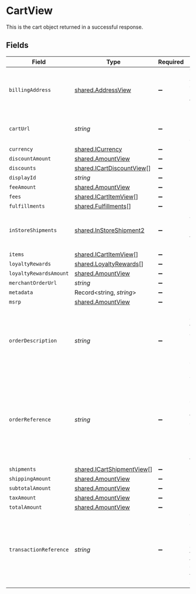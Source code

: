 # CartView

This is the cart object returned in a successful response.


## Fields

| Field                                                                                                                           | Type                                                                                                                            | Required                                                                                                                        | Description                                                                                                                     | Example                                                                                                                         |
| ------------------------------------------------------------------------------------------------------------------------------- | ------------------------------------------------------------------------------------------------------------------------------- | ------------------------------------------------------------------------------------------------------------------------------- | ------------------------------------------------------------------------------------------------------------------------------- | ------------------------------------------------------------------------------------------------------------------------------- |
| `billingAddress`                                                                                                                | [shared.AddressView](../../../sdk/models/shared/addressview.md)                                                                 | :heavy_minus_sign:                                                                                                              | The address object returned in the response.                                                                                    |                                                                                                                                 |
| `cartUrl`                                                                                                                       | *string*                                                                                                                        | :heavy_minus_sign:                                                                                                              | Used to provide a link to the cart ID.                                                                                          | https://boltswagstore.com/orders/123456765432                                                                                   |
| `currency`                                                                                                                      | [shared.ICurrency](../../../sdk/models/shared/icurrency.md)                                                                     | :heavy_minus_sign:                                                                                                              | N/A                                                                                                                             |                                                                                                                                 |
| `discountAmount`                                                                                                                | [shared.AmountView](../../../sdk/models/shared/amountview.md)                                                                   | :heavy_minus_sign:                                                                                                              | N/A                                                                                                                             |                                                                                                                                 |
| `discounts`                                                                                                                     | [shared.ICartDiscountView](../../../sdk/models/shared/icartdiscountview.md)[]                                                   | :heavy_minus_sign:                                                                                                              | N/A                                                                                                                             |                                                                                                                                 |
| `displayId`                                                                                                                     | *string*                                                                                                                        | :heavy_minus_sign:                                                                                                              | N/A                                                                                                                             | displayid_100                                                                                                                   |
| `feeAmount`                                                                                                                     | [shared.AmountView](../../../sdk/models/shared/amountview.md)                                                                   | :heavy_minus_sign:                                                                                                              | N/A                                                                                                                             |                                                                                                                                 |
| `fees`                                                                                                                          | [shared.ICartItemView](../../../sdk/models/shared/icartitemview.md)[]                                                           | :heavy_minus_sign:                                                                                                              | N/A                                                                                                                             |                                                                                                                                 |
| `fulfillments`                                                                                                                  | [shared.Fulfillments](../../../sdk/models/shared/fulfillments.md)[]                                                             | :heavy_minus_sign:                                                                                                              | N/A                                                                                                                             |                                                                                                                                 |
| `inStoreShipments`                                                                                                              | [shared.InStoreShipment2](../../../sdk/models/shared/instoreshipment2.md)                                                       | :heavy_minus_sign:                                                                                                              | A cart that is being prepared for shipment                                                                                      |                                                                                                                                 |
| `items`                                                                                                                         | [shared.ICartItemView](../../../sdk/models/shared/icartitemview.md)[]                                                           | :heavy_minus_sign:                                                                                                              | N/A                                                                                                                             |                                                                                                                                 |
| `loyaltyRewards`                                                                                                                | [shared.LoyaltyRewards](../../../sdk/models/shared/loyaltyrewards.md)[]                                                         | :heavy_minus_sign:                                                                                                              | N/A                                                                                                                             |                                                                                                                                 |
| `loyaltyRewardsAmount`                                                                                                          | [shared.AmountView](../../../sdk/models/shared/amountview.md)                                                                   | :heavy_minus_sign:                                                                                                              | N/A                                                                                                                             |                                                                                                                                 |
| `merchantOrderUrl`                                                                                                              | *string*                                                                                                                        | :heavy_minus_sign:                                                                                                              | N/A                                                                                                                             |                                                                                                                                 |
| `metadata`                                                                                                                      | Record<string, *string*>                                                                                                        | :heavy_minus_sign:                                                                                                              | N/A                                                                                                                             |                                                                                                                                 |
| `msrp`                                                                                                                          | [shared.AmountView](../../../sdk/models/shared/amountview.md)                                                                   | :heavy_minus_sign:                                                                                                              | N/A                                                                                                                             |                                                                                                                                 |
| `orderDescription`                                                                                                              | *string*                                                                                                                        | :heavy_minus_sign:                                                                                                              | Used optionally to pass additional information like order numbers or other IDs as needed.                                       | Order #1234567890                                                                                                               |
| `orderReference`                                                                                                                | *string*                                                                                                                        | :heavy_minus_sign:                                                                                                              | This value is used by Bolt as an external reference to a given order. This reference must be unique per successful transaction. | order_100                                                                                                                       |
| `shipments`                                                                                                                     | [shared.ICartShipmentView](../../../sdk/models/shared/icartshipmentview.md)[]                                                   | :heavy_minus_sign:                                                                                                              | N/A                                                                                                                             |                                                                                                                                 |
| `shippingAmount`                                                                                                                | [shared.AmountView](../../../sdk/models/shared/amountview.md)                                                                   | :heavy_minus_sign:                                                                                                              | N/A                                                                                                                             |                                                                                                                                 |
| `subtotalAmount`                                                                                                                | [shared.AmountView](../../../sdk/models/shared/amountview.md)                                                                   | :heavy_minus_sign:                                                                                                              | N/A                                                                                                                             |                                                                                                                                 |
| `taxAmount`                                                                                                                     | [shared.AmountView](../../../sdk/models/shared/amountview.md)                                                                   | :heavy_minus_sign:                                                                                                              | N/A                                                                                                                             |                                                                                                                                 |
| `totalAmount`                                                                                                                   | [shared.AmountView](../../../sdk/models/shared/amountview.md)                                                                   | :heavy_minus_sign:                                                                                                              | N/A                                                                                                                             |                                                                                                                                 |
| `transactionReference`                                                                                                          | *string*                                                                                                                        | :heavy_minus_sign:                                                                                                              | The 12 digit reference ID associated to a given transaction webhook for an order.                                               | 6CEA-ZME1-DACE                                                                                                                  |